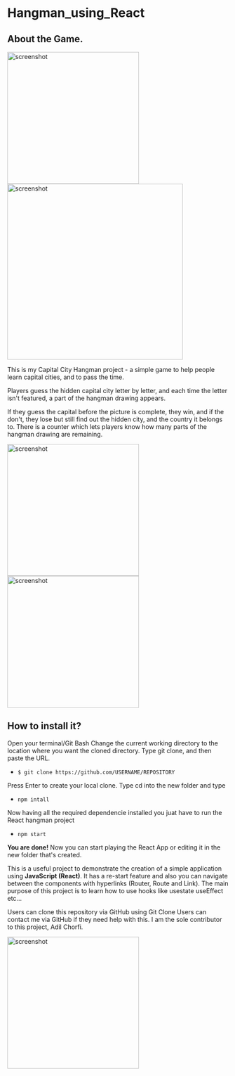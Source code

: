 
# Hangman_using_React

## About the Game.


<img src = "./imgs/screenshots/Capture.png" alt = "screenshot" width="300" />

<img src = "./imgs/screenshots/Capture1.png" alt = "screenshot" width="400" />

This is my Capital City Hangman project - a simple game to help people learn capital cities, and to pass the time.

Players guess the hidden capital city letter by letter, and each time the letter isn't featured, a part of the hangman drawing appears.

If they guess the capital before the picture is complete, they win, and if the don't, they lose but still find out the hidden city, and the country it belongs to.  There is a counter which lets players know how many parts of the hangman drawing are remaining.

<img src = "./imgs/screenshots/Capture2.png" alt = "screenshot" width="300" />

<img src = "./imgs/screenshots/Capture3.png" alt = "screenshot" width="300" />

## How to install it?
Open your terminal/Git Bash
Change the current working directory to the location where you want the cloned directory.
Type git clone, and then paste the URL.

* ``` $ git clone https://github.com/USERNAME/REPOSITORY     ```

Press Enter to create your local clone.
Type cd into the new folder and type

* ```npm intall ```

Now having all the required dependencie installed you juat have to run the React hangman project 

* ```npm start ```

**You are done!** Now you can start playing the React App or editing it in the new folder that's created.

This is a useful project to demonstrate the creation of a simple application using **JavaScript (React)**. It has a re-start feature and also you can navigate between the components with hyperlinks (Router, Route and Link).
The main purpose of this project is to learn how to use hooks like usestate useEffect etc...

Users can clone this repository via GitHub using Git Clone
Users can contact me via GitHub if they need help with this.
I am the sole contributor to this project, Adil Chorfi.

<img src = "./imgs/screenshots/Capture4
.png" alt = "screenshot" width="300" />
